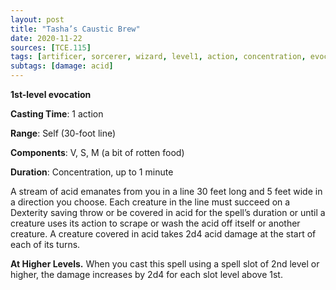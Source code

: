 ```yaml
---
layout: post
title: "Tasha’s Caustic Brew"
date: 2020-11-22
sources: [TCE.115]
tags: [artificer, sorcerer, wizard, level1, action, concentration, evocation]
subtags: [damage: acid]
---
```


**1st-level evocation**

**Casting Time**: 1 action

**Range**: Self (30-foot line)

**Components**: V, S, M (a bit of rotten food)

**Duration**: Concentration, up to 1 minute

A stream of acid emanates from you in a line 30 feet long and 5 feet wide in a direction you choose. Each creature in the line must succeed on a Dexterity saving throw or be covered in acid for the spell’s duration or until a creature uses its action to scrape or wash the acid off itself or another creature. A creature covered in acid takes 2d4 acid damage at the start of each of its turns.

**At Higher Levels.** When you cast this spell using a spell slot of 2nd level or higher, the damage increases by 2d4 for each slot level above 1st.
